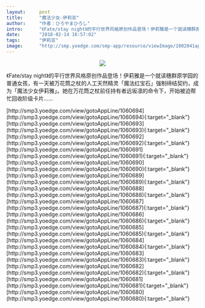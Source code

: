 ```yaml
---
layout:     post
title:      "魔法少女☆伊莉亚"
author:     "作者：ひろやまひろし"
intro:      "《Fate/stay night》的平行世界风格原创作品登场！伊莉雅是一个就读穗群原学园的普通女孩，有一天被万花筒之杖的人工天然精灵「魔法红宝石」强制缔结契约，成为「魔法少女伊莉雅」。她在万花筒之杖前任持有者远坂凛的命令下，开始被迫帮忙回收阶级卡片……"
date:       "2018-02-14 16:57:02"
tags:       "伊莉亚"
image:      "http://smp.yoedge.com/smp-app/resource/viewImage/1002041appline.png"
---
```

<div style="text-align: center">
<p><img src="http://smp.yoedge.com/smp-app/resource/viewImage/1002041appline.png"/></p>
</div>
<p class="post-meta">
<span>《Fate/stay night》的平行世界风格原创作品登场！伊莉雅是一个就读穗群原学园的普通女孩，有一天被万花筒之杖的人工天然精灵「魔法红宝石」强制缔结契约，成为「魔法少女伊莉雅」。她在万花筒之杖前任持有者远坂凛的命令下，开始被迫帮忙回收阶级卡片……</span>
</p>
[http://smp3.yoedge.com/view/gotoAppLine/1060694](http://smp3.yoedge.com/view/gotoAppLine/1060694){:target="_blank"}
[http://smp3.yoedge.com/view/gotoAppLine/1060693](http://smp3.yoedge.com/view/gotoAppLine/1060693){:target="_blank"}
[http://smp3.yoedge.com/view/gotoAppLine/1060692](http://smp3.yoedge.com/view/gotoAppLine/1060692){:target="_blank"}
[http://smp3.yoedge.com/view/gotoAppLine/1060691](http://smp3.yoedge.com/view/gotoAppLine/1060691){:target="_blank"}
[http://smp3.yoedge.com/view/gotoAppLine/1060690](http://smp3.yoedge.com/view/gotoAppLine/1060690){:target="_blank"}
[http://smp3.yoedge.com/view/gotoAppLine/1060689](http://smp3.yoedge.com/view/gotoAppLine/1060689){:target="_blank"}
[http://smp3.yoedge.com/view/gotoAppLine/1060688](http://smp3.yoedge.com/view/gotoAppLine/1060688){:target="_blank"}
[http://smp3.yoedge.com/view/gotoAppLine/1060687](http://smp3.yoedge.com/view/gotoAppLine/1060687){:target="_blank"}
[http://smp3.yoedge.com/view/gotoAppLine/1060686](http://smp3.yoedge.com/view/gotoAppLine/1060686){:target="_blank"}
[http://smp3.yoedge.com/view/gotoAppLine/1060685](http://smp3.yoedge.com/view/gotoAppLine/1060685){:target="_blank"}
[http://smp3.yoedge.com/view/gotoAppLine/1060684](http://smp3.yoedge.com/view/gotoAppLine/1060684){:target="_blank"}
[http://smp3.yoedge.com/view/gotoAppLine/1060683](http://smp3.yoedge.com/view/gotoAppLine/1060683){:target="_blank"}
[http://smp3.yoedge.com/view/gotoAppLine/1060682](http://smp3.yoedge.com/view/gotoAppLine/1060682){:target="_blank"}
[http://smp3.yoedge.com/view/gotoAppLine/1060681](http://smp3.yoedge.com/view/gotoAppLine/1060681){:target="_blank"}
[http://smp3.yoedge.com/view/gotoAppLine/1060680](http://smp3.yoedge.com/view/gotoAppLine/1060680){:target="_blank"}


